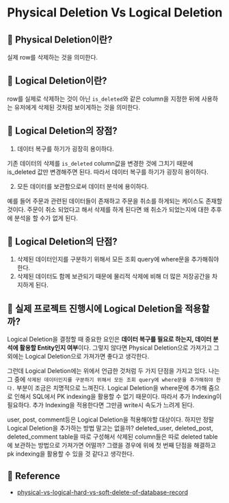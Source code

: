 # Physical Deletion Vs Logical Deletion

## 📗 Physical Deletion이란?

실제 row를 삭제하는 것을 의미한다.

## 📗 Logical Deletion이란?

row를 실제로 삭제하는 것이 아닌 `is_deleted`와 같은 column을 지정한 뒤에 사용하는 유저에게 삭제된 것처럼 보이게하는 것을 의미한다.


## 📗 Logical Deletion의 장점?

1. 데이터 복구를 하기가 굉장히 용이하다.

기존 데이터의 삭제를 `is_deleted` column값을 변경한 것에 그치기 때문에 is_deleted 값만 변경해주면 된다. 
  따라서 데이터 복구를 하기가 굉장히 용이하다.

2. 모든 데이터를 보관함으로써 데이터 분석에 용이하다.

예를 들어 주문과 관련된 데이터들이 존재하고 주문을 취소를 하게되는 케이스도 존재할 것이다. 주문이 취소 되었다고 해서 삭제를 하게 된다면
왜 취소가 되었는지에 대한 추후에 분석을 할 수가 없게 된다. 

## 📗 Logical Deletion의 단점?

1. 삭제된 데이터인지를 구분하기 위해서 모든 조회 query에 where문을 추가해줘야 한다.
2. 삭제된 데이터도 함께 보관되기 때문에 물리적 삭제에 비해 더 많은 저장공간을 차지하게 된다.

## 📗 실제 프로젝트 진행시에 Logical Deletion을 적용할까?

Logical Deletion을 결정할 때 중요한 요인은 **데이터 복구를 필요로 하는지, 데이터 분석에 활용할 Entity인지 여부**이다.
그렇지 않다면 Physical Deletion으로 가져가고 그외에는 Logical Deletion으로 가져가면 좋다고 생각한다. 

그런데 Logical Deletion에는 위에서 언급한 것처럼 두 가지 단점을 가지고 있다. 나는 그 중에 `삭제된 데이터인지를 구분하기 위해서 모든 조회 query에 where문을 추가해줘야 한다.` 부분이 
조금은 치명적으로 느껴진다. Logical Deletion을 where문에 추가해 줌으로 인해서 SQL에서 PK indexing을 활용할 수 없기 때문이다.
따라서 추가 Indexing이 필요하다. 추가 Indexing을 적용한다면 그만큼 write시 속도가 느려게 된다. 

user, post, comment등은 Logical Deletion을 적용해야할 대상이다. 하지만 정말 Logical Deletion을 추가하는 방법 말고는 없을까?
deleted_user, deleted_post, deleted_comment table을 따로 구성해서 삭제된 column들은 따로 deleted table에 보관하는 방법으로 가져가면 어떨까?
그랬을 경우에 위에 첫 번째 단점을 해결하고 pk indexing을 활용할 수 있을 것 같다고 생각한다.

## 📗 Reference
* [physical-vs-logical-hard-vs-soft-delete-of-database-record](https://stackoverflow.com/questions/378331/physical-vs-logical-hard-vs-soft-delete-of-database-record)